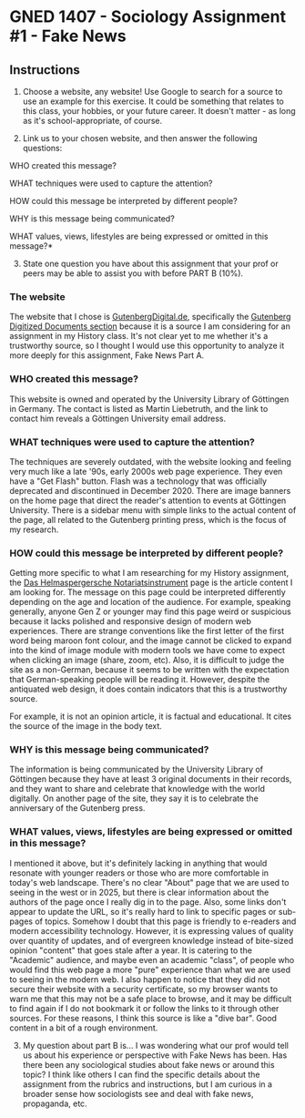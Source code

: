 # GNED 1407 - Sociology Assignment #1 - Fake News

## Instructions
1. Choose a website, any website! Use Google to search for a source to use an example for this exercise. It could be something that relates to this class, your hobbies, or your future career. It doesn't matter - as long as it's school-appropriate, of course.

2. Link us to your chosen website, and then answer the following questions:

WHO created this message?

WHAT techniques were used to capture the attention?

HOW could this message be interpreted by different people?

WHY is this message being communicated?

WHAT values, views, lifestyles are being expressed or omitted in this message?*

3. State one question you have about this assignment that your prof or peers may be able to assist you with before PART B (10%).

### The website
The website that I chose is [GutenbergDigital.de](http://www.gutenbergdigital.de/), specifically the [Gutenberg Digitized Documents section](http://www.gutenbergdigital.de/gudi/eframes/index.htm) because it is a source I am considering for an assignment in my History class. It's not clear yet to me whether it's a trustworthy source, so I thought I would use this opportunity to analyze it more deeply for this assignment, Fake News Part A. 

### WHO created this message?
This website is owned and operated by the University Library of Göttingen in Germany. The contact is listed as Martin Liebetruth, and the link to contact him reveals a Göttingen University email address.

### WHAT techniques were used to capture the attention?
The techniques are severely outdated, with the website looking and feeling very much like a late '90s, early 2000s web page experience. They even have a "Get Flash" button. Flash was a technology that was officially deprecated and discontinued in December 2020. There are image banners on the home page that direct the reader's attention to events at Göttingen University. There is a sidebar menu with simple links to the actual content of the page, all related to the Gutenberg printing press, which is the focus of my research. 

### HOW could this message be interpreted by different people?
Getting more specific to what I am researching for my History assignment, the [Das Helmaspergersche Notariatsinstrument](http://www.gutenbergdigital.de/notar.html) page is the article content I am looking for. The message on this page could be interpreted differently depending on the age and location of the audience. For example, speaking generally, anyone Gen Z or younger may find this page weird or suspicious because it lacks polished and responsive design of modern web experiences. There are strange conventions like the first letter of the first word being maroon font colour, and the image cannot be clicked to expand into the kind of image module with modern tools we have come to expect when clicking an image (share, zoom, etc). Also, it is difficult to judge the site as a non-German, because it seems to be written with the expectation that German-speaking people will be reading it. However, despite the antiquated web design, it does contain indicators that this is a trustworthy source.

For example, it is not an opinion article, it is factual and educational. It cites the source of the image in the body text. 

### WHY is this message being communicated?
The information is being communicated by the University Library of Göttingen because they have at least 3 original documents in their records, and they want to share and celebrate that knowledge with the world digitally. On another page of the site, they say it is to celebrate the anniversary of the Gutenberg press.

### WHAT values, views, lifestyles are being expressed or omitted in this message?
I mentioned it above, but it's definitely lacking in anything that would resonate with younger readers or those who are more comfortable in today's web landscape. There's no clear "About" page that we are used to seeing in the west or in 2025, but there is clear information about the authors of the page once I really dig in to the page. Also, some links don't appear to update the URL, so it's really hard to link to specific pages or sub-pages of topics. Somehow I doubt that this page is friendly to e-readers and modern accessibility technology. However, it is expressing values of quality over quantity of updates, and of evergreen knowledge instead of bite-sized opinion "content" that goes stale after a year. It is catering to the "Academic" audience, and maybe even an academic "class", of people who would find this web page a more "pure" experience than what we are used to seeing in the modern web. I also happen to notice that they did not secure their website with a security certificate, so my browser wants to warn me that this may not be a safe place to browse, and it may be difficult to find again if I do not bookmark it or follow the links to it through other sources. For these reasons, I think this source is like a "dive bar". Good content in a bit of a rough environment.

3. My question about part B is... I was wondering what our prof would tell us about his experience or perspective with Fake News has been. Has there been any sociological studies about fake news or around this topic? I think like others I can find the specific details about the assignment from the rubrics and instructions, but I am curious in a broader sense how sociologists see and deal with fake news, propaganda, etc.